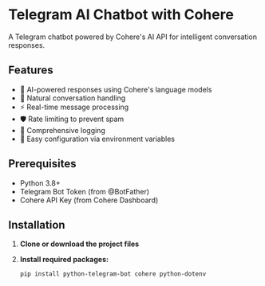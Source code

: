 # Telegram AI Chatbot with Cohere

A Telegram chatbot powered by Cohere's AI API for intelligent conversation responses.

## Features

- 🤖 AI-powered responses using Cohere's language models
- 💬 Natural conversation handling
- ⚡ Real-time message processing
- 🛡️ Rate limiting to prevent spam
- 📝 Comprehensive logging
- 🔧 Easy configuration via environment variables

## Prerequisites

- Python 3.8+
- Telegram Bot Token (from @BotFather)
- Cohere API Key (from Cohere Dashboard)

## Installation

1. **Clone or download the project files**

2. **Install required packages:**
   ```bash
   pip install python-telegram-bot cohere python-dotenv
   